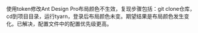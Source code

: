 使用token修改Ant Design Pro布局颜色不生效，复现步骤包括：git clone仓库，cd到项目目录，运行tyarn，登录后布局颜色未变。期望结果是布局颜色发生变化。已解决，配置文件中的配置优先级更高。
